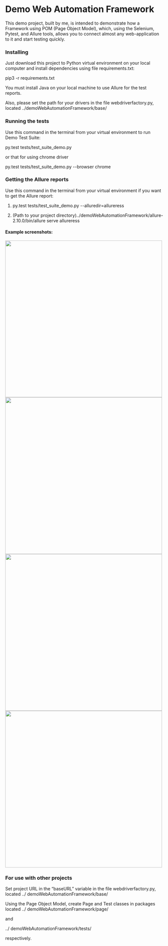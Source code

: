 # Demo Web Automation Framework

This demo project, built by me, is intended to demonstrate how a Framework using POM (Page Object Model), which, using the Selenium, Pytest, and Allure tools, allows you to connect almost any web-application to it and start testing quickly.

### Installing

Just download this project to Python virtual environment on your local computer and install dependencies using file requirements.txt:

pip3 -r requirements.txt

You must install Java on your local machine to use Allure for the test reports.

Also, please set the path for your drivers in the file webdriverfactory.py, located ../demoWebAutomationFramework/base/ 

### Running the tests

Use this command in the terminal from your virtual environment to run Demo Test Suite:

py.test tests/test_suite_demo.py 

or that for using chrome driver

py.test tests/test_suite_demo.py --browser chrome


### Getting the Allure reports

Use this command in the terminal from your virtual environment if you want to get the Allure report:

1. py.test tests/test_suite_demo.py --alluredir=allureress 

2. (Path to your project directory)../demoWebAutomationFramework/allure-2.10.0/bin/allure serve allureress

#### Example screenshots:

<img src="https://demo.meta-modern-up.com/allure_img/Allure001.png" width="500" target="_blank">
<img src="https://demo.meta-modern-up.com/allure_img/Allure002.png" width="500" target="_blank">
<img src="https://demo.meta-modern-up.com/allure_img/Allure003.png" width="500" target="_blank">
<img src="https://demo.meta-modern-up.com/allure_img/Allure004.png" width="500" target="_blank">

### For use with other projects

Set project URL in the “baseURL” variable in the file webdriverfactory.py, located ../ demoWebAutomationFramework/base/

Using the Page Object Model, create Page and Test classes in packages located ../ demoWebAutomationFramework/page/ 

and 

../ demoWebAutomationFramework/tests/

respectively.

